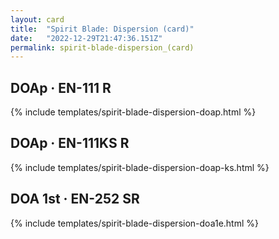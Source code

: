 ```yaml
---
layout: card
title:  "Spirit Blade: Dispersion (card)"
date:   "2022-12-29T21:47:36.151Z"
permalink: spirit-blade-dispersion_(card)
---
```


## DOAp &middot; EN-111 R

{% include templates/spirit-blade-dispersion-doap.html %}


## DOAp &middot; EN-111KS R

{% include templates/spirit-blade-dispersion-doap-ks.html %}


## DOA 1st &middot; EN-252 SR

{% include templates/spirit-blade-dispersion-doa1e.html %}

